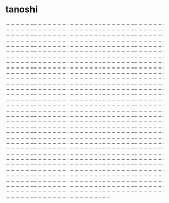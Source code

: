 # tanoshi

.................................................................................................................................................................................................................................................................................................................................................................................................................................................................................................................................................................................................................................................................................................................................................................................................................................................................................................................................................................................................................................................................................................................................................................................................................................................................................................................................................................................................................................................................................................................................................................................................................................................................................................................................................................................................................................................................................................................................................................................................................................................................................................................................................................................................................................................................................................................................................................................................................................................................................................................................................................................................................................................................................................................................................................................................................................................................................................................................................................................................................................................................................................................................................................................................................................................................................................................................................................................................................................................................................................................................................................................................................................................................................................................................................................................................................................................................................................................................................................................................................................................................................................................................................................................................................